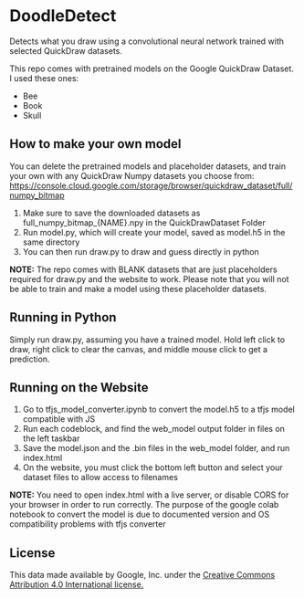 # DoodleDetect
Detects what you draw using a convolutional neural network trained with selected QuickDraw datasets. 

This repo comes with pretrained models on the Google QuickDraw Dataset. I used these ones:
 - Bee
 - Book
 - Skull

 ## How to make your own model
You can delete the pretrained models and placeholder datasets, and train your own with any QuickDraw Numpy datasets you choose from: https://console.cloud.google.com/storage/browser/quickdraw_dataset/full/numpy_bitmap

1. Make sure to save the downloaded datasets as full_numpy_bitmap_{NAME}.npy in the QuickDrawDataset Folder
2. Run model.py, which will create your model, saved as model.h5 in the same directory
3. You can then run draw.py to draw and guess directly in python

**NOTE:** The repo comes with BLANK datasets that are just placeholders required for draw.py and the website to work. Please note that you will not be able to train and make a model using these placeholder datasets.

## Running in Python
Simply run draw.py, assuming you have a trained model. Hold left click to draw, right click to clear the canvas, and middle mouse click to get a prediction.

## Running on the Website
1. Go to tfjs_model_converter.ipynb to convert the model.h5 to a tfjs model compatible with JS
2. Run each codeblock, and find the web_model output folder in files on the left taskbar
3. Save the model.json and the .bin files in the web_model folder, and run index.html
4. On the website, you must click the bottom left button and select your dataset files to allow access to filenames

**NOTE:** You need to open index.html with a live server, or disable CORS for your browser in order to run correctly.
The purpose of the google colab notebook to convert the model is due to documented version and OS compatibility problems with tfjs converter

## License
This data made available by Google, Inc. under the [Creative Commons Attribution 4.0 International license.](https://creativecommons.org/licenses/by/4.0/)

